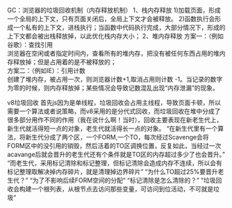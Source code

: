 GC：浏览器的垃圾回收机制（内存释放机制）
1、栈内存释放
1)加载页面，形成一个全局的上下文，只有页面关闭后，全局上下文才会被释放。
2)函数执行会形成一个私有的上下文，进栈执行；当函数中代码执行完成，大部分情况下，形成的上下文都会被出栈释放掉，以此优化栈内存大小；
2、堆内存释放
方案一：（例如谷歌）：查找引用  
浏览器在空闲或者指定时间内，查看所有的堆内存，把没有被任何东西占用的堆内存释放掉；但是占用着的是不被释放的；  
方案二：（例如IE）：引用计数  
创建了堆内存，被占用一次，则浏览器计数+1,取消占用则计数 -1。当记录的数字为零的时候，则内存释放掉；某些情况会导致记数混乱出现“内存泄漏”的现象。  

v8垃圾回收
首先js因为是单线程，垃圾回收会占用主线程，导致页面卡顿，所以需要一个算法或者说策略，而v8采用的是分代式回收，而垃圾回收在堆中分成了很多部分用作不同的作用（我在说什么啊！当时），回收主要表现在新老生代上，新生代就活得短一点的对象，老生代就活得长一点的对象。
“在新生代里有一个算法，将新生代分成了两个区，一个FORM,一个TO，每次经过Scavenge会将FORM区中的没引用的销毁，然后活着的TO区调换位置，反复如此，当经过一次acavange后就会晋升的老生代还有个条件就是TO区的内存超过多少了也会晋升。”
“而老生代，采用标记清除和标记整理，但标记清除会造成内存不连续，所以会有标记整理取解决掉内存碎片，就是清理掉边界碎片”
“为什么TO超过25%要晋升老生代？”
“为了不影响后续FORM空间的分配“
“标记清除是怎么清除的？”
”垃圾回收会构建一个根列表，从根节点去访问那些变量，可访问到位活动，不可就是垃圾”
